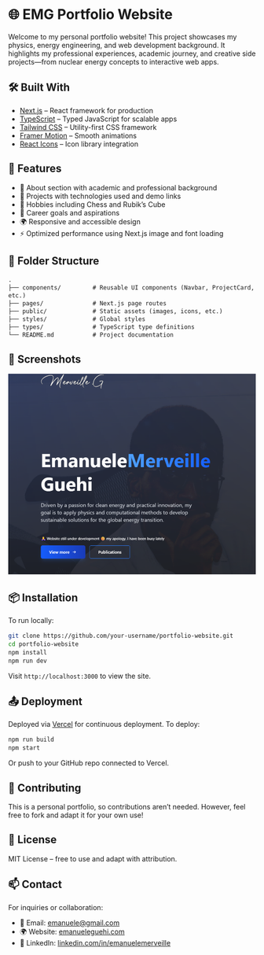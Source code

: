 
# 🌐 EMG Portfolio Website

Welcome to my personal portfolio website! This project showcases my physics, energy engineering, and web development background. It highlights my professional experiences, academic journey, and creative side projects—from nuclear energy concepts to interactive web apps.

## 🛠️ Built With

* [Next.js](https://nextjs.org/) – React framework for production
* [TypeScript](https://www.typescriptlang.org/) – Typed JavaScript for scalable apps
* [Tailwind CSS](https://tailwindcss.com/) – Utility-first CSS framework
* [Framer Motion](https://www.framer.com/motion/) – Smooth animations
* [React Icons](https://react-icons.github.io/react-icons/) – Icon library integration

## 🚀 Features

* 📄 About section with academic and professional background
* 🧪 Projects with technologies used and demo links
* 🧠 Hobbies including Chess and Rubik’s Cube
* 🎯 Career goals and aspirations
* 🌍 Responsive and accessible design
* ⚡ Optimized performance using Next.js image and font loading

## 📁 Folder Structure

```
.
├── components/         # Reusable UI components (Navbar, ProjectCard, etc.)
├── pages/              # Next.js page routes
├── public/             # Static assets (images, icons, etc.)
├── styles/             # Global styles
├── types/              # TypeScript type definitions
└── README.md           # Project documentation
```

## 📸 Screenshots

![Portfolio Screenshot](screenshot.png)


## 📦 Installation

To run locally:

```bash
git clone https://github.com/your-username/portfolio-website.git
cd portfolio-website
npm install
npm run dev
```

Visit `http://localhost:3000` to view the site.

## 📤 Deployment

Deployed via [Vercel](https://vercel.com/) for continuous deployment. To deploy:

```bash
npm run build
npm start
```

Or push to your GitHub repo connected to Vercel.

## 🤝 Contributing

This is a personal portfolio, so contributions aren’t needed. However, feel free to fork and adapt it for your own use!

## 🧾 License

MIT License – free to use and adapt with attribution.

## 📫 Contact

For inquiries or collaboration:

* 📧 Email: [emanuele@gmail.com](mailto:your.emanueleguehi@gmail.com)
* 🌍 Website: [emanueleguehi.com](https://emanueleguehi.com)
* 💼 LinkedIn: [linkedin.com/in/emanuelemerveille](https://linkedin.com/in/emanuelemerveille)


